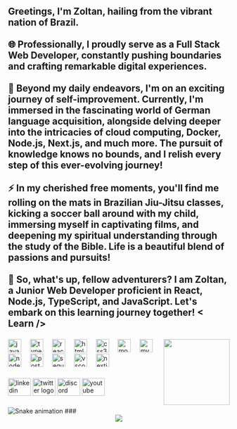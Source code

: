 <h2 align="left">Greetings, I'm Zoltan, hailing from the vibrant nation of Brazil.<br><br>🌐 Professionally, I proudly serve as a Full Stack Web Developer, constantly pushing boundaries and crafting remarkable digital experiences.<br><br>📖 Beyond my daily endeavors, I'm on an exciting journey of self-improvement. Currently, I'm immersed in the fascinating world of German language acquisition, alongside delving deeper into the intricacies of cloud computing, Docker, Node.js, Next.js, and much more. The pursuit of knowledge knows no bounds, and I relish every step of this ever-evolving journey!<br><br>⚡ In my cherished free moments, you'll find me rolling on the mats in Brazilian Jiu-Jitsu classes, kicking a soccer ball around with my child, immersing myself in captivating films, and deepening my spiritual understanding through the study of the Bible. Life is a beautiful blend of passions and pursuits!<br><br>🚀 So, what's up, fellow adventurers? I am Zoltan, a Junior Web Developer proficient in React, Node.js, TypeScript, and JavaScript. Let's embark on this learning journey together! < Learn /><Unlearn /><Relearn /> <Rm 12:2 /></h2>

###

<img align="right" height="150" src="https://avatars.githubusercontent.com/u/95544047?v=4"  />

###

<div align="left">
  <img src="https://cdn.jsdelivr.net/gh/devicons/devicon/icons/javascript/javascript-original.svg" height="30" alt="javascript logo"  />
  <img width="12" />
  <img src="https://cdn.jsdelivr.net/gh/devicons/devicon/icons/typescript/typescript-original.svg" height="30" alt="typescript logo"  />
  <img width="12" />
  <img src="https://cdn.jsdelivr.net/gh/devicons/devicon/icons/react/react-original.svg" height="30" alt="react logo"  />
  <img width="12" />
  <img src="https://cdn.jsdelivr.net/gh/devicons/devicon/icons/html5/html5-original.svg" height="30" alt="html5 logo"  />
  <img width="12" />
  <img src="https://cdn.jsdelivr.net/gh/devicons/devicon/icons/css3/css3-original.svg" height="30" alt="css3 logo"  />
  <img width="12" />
  <img src="https://cdn.jsdelivr.net/gh/devicons/devicon/icons/mongodb/mongodb-original.svg" height="30" alt="mongodb logo"  />
  <img width="12" />
  <img src="https://cdn.jsdelivr.net/gh/devicons/devicon/icons/mysql/mysql-original.svg" height="30" alt="mysql logo"  />
  <img width="12" />
  <img src="https://cdn.jsdelivr.net/gh/devicons/devicon/icons/nodejs/nodejs-original.svg" height="30" alt="nodejs logo"  />
  <img width="12" />
  <img src="https://cdn.jsdelivr.net/gh/devicons/devicon/icons/postgresql/postgresql-original.svg" height="30" alt="postgresql logo"  />
  <img width="12" />
  <img src="https://cdn.jsdelivr.net/gh/devicons/devicon/icons/sequelize/sequelize-original.svg" height="30" alt="sequelize logo"  />
  <img width="12" />
  <img src="https://cdn.jsdelivr.net/gh/devicons/devicon/icons/vscode/vscode-original.svg" height="30" alt="vscode logo"  />
  <img width="12" />
  <img src="https://cdn.jsdelivr.net/gh/devicons/devicon/icons/nextjs/nextjs-original.svg" height="30" alt="nextjs logo"  />
</div>

###

<div align="left">
  <img src="https://raw.githubusercontent.com/maurodesouza/profile-readme-generator/master/src/assets/icons/social/linkedin/default.svg" width="52" height="40" alt="linkedin logo"  />
  <img src="https://raw.githubusercontent.com/maurodesouza/profile-readme-generator/master/src/assets/icons/social/twitter/default.svg" width="52" height="40" alt="twitter logo"  />
  <img src="https://raw.githubusercontent.com/maurodesouza/profile-readme-generator/master/src/assets/icons/social/discord/default.svg" width="52" height="40" alt="discord logo"  />
  <img src="https://raw.githubusercontent.com/maurodesouza/profile-readme-generator/master/src/assets/icons/social/youtube/default.svg" width="52" height="40" alt="youtube logo"  />
</div>

###
<img src="https://raw.githubusercontent.com/zoltancaputo/zoltancaputo/output/snake.svg" alt="Snake animation" />
###

<div align="center">
  <img src="https://profile-counter.glitch.me/zoltancaputo/count.svg?"  />
</div>

###
